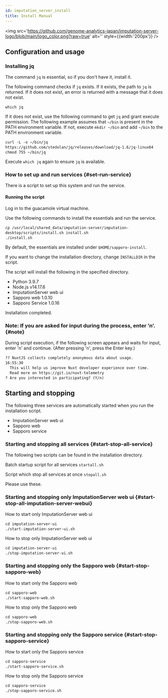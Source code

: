 ```yaml
---
id: imputation_server_install
title: Install Manual
---
```


<img
  src='https://github.com/genome-analytics-japan/imputation-server-logo/blob/main/logo_color.png?raw=true'
  alt=''
  style={{width:'200px'}}
/>

## Configuration and usage

### Installing jq

The command `jq` is essential, so if you don't have it, install it.

The following command checks if `jq` exists. If it exists, the path to `jq` is returned. If it does not exist, an error is returned with a message that it does not exist.

```
which jq
```

If it does not exist, use the following command to get `jq` and grant execute permission.
The following example assumes that `~/bin` is present in the PATH environment variable. If not, execute `mkdir ~/bin` and add `~/bin` to the PATH environment variable.


```
curl -L -o ~/bin/jq https://github.com/stedolan/jq/releases/download/jq-1.6/jq-linux64
chmod 755 ~/bin/jq
```

Execute `which jq` again to ensure `jq` is available.

### How to set up and run services {#set-run-service}

There is a script to set up this system and run the service.

#### Running the script

Log in to the guacamole virtual machine.

Use the following commands to install the essentials and run the service.

```
cp /usr/local/shared_data/imputation-server/imputation-desktop/scripts/install.sh install.sh
./install.sh
```

By default, the essentials are installed under `$HOME/sapporo-install`.

If you want to change the installation directory, change `INSTALLDIR` in the script.

The script will install the following in the specified directory.

- Python 3.9.7
- Node.js v14.17.6
- ImputationServer web ui
- Sapporo web 1.0.10
- Sapporo Service 1.0.16

Installation completed.


### Note: If you are asked for input during the process, enter 'n'. {#note}

During script execution, if the following screen appears and waits for input, enter 'n' and continue. (After pressing 'n', press the Enter key.)

```
?? NuxtJS collects completely anonymous data about usage.                                                                                                                                                                            16:55:30
  This will help us improve Nuxt developer experience over time.
  Read more on https://git.io/nuxt-telemetry
? Are you interested in participating? (Y/n)
```


## Starting and stopping

The following three services are automatically started when you run the installation script. 

- ImputationServer web ui
- Sapporo web
- Sapporo service


### Starting and stopping all services {#start-stop-all-service}

The following two scripts can be found in the installation directory.

Batch startup script for all services
`startall.sh `

Script which stop all services at once 
`stopall.sh `

Please use these.


### Starting and stopping only ImputationServer web ui {#start-stop-all-imputation-server-webui}

How to start only ImputationServer web ui

```
cd imputation-server-ui
./start-imputation-server-ui.sh
```

How to stop only ImputationServer web ui

```
cd imputation-server-ui
./stop-imputation-server-ui.sh
```

### Starting and stopping only the Sapporo web {#start-stop-sapporo-web}

How to start only the Sapporo web

```
cd sapporo-web
./start-sapporo-web.sh
```

How to stop only the Sapporo web 

```
cd sapporo-web
./stop-sapporo-web.sh
```


### Starting and stopping only the Sapporo service {#start-stop-sapporo-service}

How to start only the Sapporo service 

```
cd sapporo-service
./start-sapporo-service.sh
```

How to stop only the Sapporo service

```
cd sapporo-service
./stop-sapporo-service.sh
```

